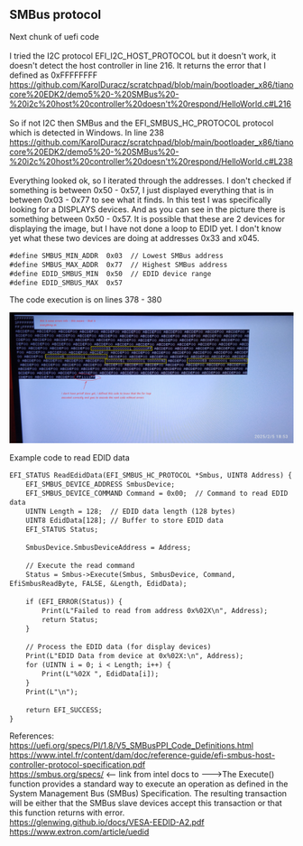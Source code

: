 <h2>SMBus protocol</h2>

Next chunk of uefi code <br /><br />
I tried the I2C protocol EFI_I2C_HOST_PROTOCOL but it doesn't work, it doesn't detect the host controller in line 216. It returns the error that I defined as 0xFFFFFFFF
https://github.com/KarolDuracz/scratchpad/blob/main/bootloader_x86/tianocore%20EDK2/demo5%20-%20SMBus%20-%20i2c%20host%20controller%20doesn't%20respond/HelloWorld.c#L216
<br /><br />
So if not I2C then SMBus and the EFI_SMBUS_HC_PROTOCOL protocol which is detected in Windows. In line 238
https://github.com/KarolDuracz/scratchpad/blob/main/bootloader_x86/tianocore%20EDK2/demo5%20-%20SMBus%20-%20i2c%20host%20controller%20doesn't%20respond/HelloWorld.c#L238
<br /><br />
Everything looked ok, so I iterated through the addresses. I don't checked if something is between 0x50 - 0x57, I just displayed everything that is in between 0x03 - 0x77 to see what it finds. In this test I was specifically looking for a DISPLAYS devices. And as you can see in the picture there is something between 0x50 - 0x57. It is possible that these are 2 devices for displaying the image, but I have not done a loop to EDID yet. I don't know yet what these two devices are doing at addresses 0x33 and x045.

```
#define SMBUS_MIN_ADDR  0x03  // Lowest SMBus address
#define SMBUS_MAX_ADDR  0x77  // Highest SMBus address
#define EDID_SMBUS_MIN  0x50  // EDID device range
#define EDID_SMBUS_MAX  0x57
```

The code execution is on lines 378 - 380


![dump](https://github.com/KarolDuracz/scratchpad/blob/main/bootloader_x86/tianocore%20EDK2/demo5%20-%20SMBus%20-%20i2c%20host%20controller%20doesn't%20respond/1738778791687.jpg?raw=true)

Example code to read EDID data

```
EFI_STATUS ReadEdidData(EFI_SMBUS_HC_PROTOCOL *Smbus, UINT8 Address) {
    EFI_SMBUS_DEVICE_ADDRESS SmbusDevice;
    EFI_SMBUS_DEVICE_COMMAND Command = 0x00;  // Command to read EDID data
    UINTN Length = 128;  // EDID data length (128 bytes)
    UINT8 EdidData[128]; // Buffer to store EDID data
    EFI_STATUS Status;

    SmbusDevice.SmbusDeviceAddress = Address;

    // Execute the read command
    Status = Smbus->Execute(Smbus, SmbusDevice, Command, EfiSmbusReadByte, FALSE, &Length, EdidData);
    
    if (EFI_ERROR(Status)) {
        Print(L"Failed to read from address 0x%02X\n", Address);
        return Status;
    }

    // Process the EDID data (for display devices)
    Print(L"EDID Data from device at 0x%02X:\n", Address);
    for (UINTN i = 0; i < Length; i++) {
        Print(L"%02X ", EdidData[i]);
    }
    Print(L"\n");

    return EFI_SUCCESS;
}
```

References:<br />
https://uefi.org/specs/PI/1.8/V5_SMBusPPI_Code_Definitions.html <br />
https://www.intel.fr/content/dam/doc/reference-guide/efi-smbus-host-controller-protocol-specification.pdf<br />
https://smbus.org/specs/ <-- link from intel docs to --->The Execute() function provides a standard way to execute an operation as defined in the 
System Management Bus (SMBus) Specification. The resulting transaction will be either that the 
SMBus slave devices accept this transaction or that this function returns with error.<br />
https://glenwing.github.io/docs/VESA-EEDID-A2.pdf<br />
https://www.extron.com/article/uedid<br />
